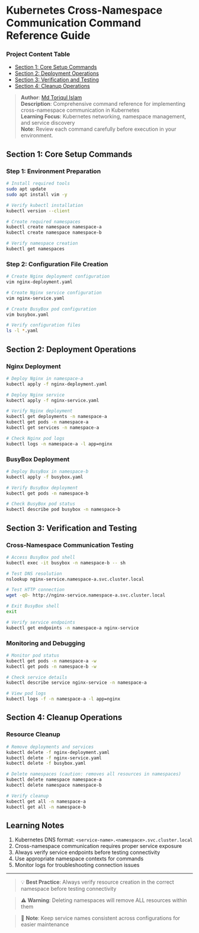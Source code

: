 # Kubernetes Cross-Namespace Communication Command Reference Guide

### Project Content Table
- [Section 1: Core Setup Commands](#section-1-core-setup-commands)
- [Section 2: Deployment Operations](#section-2-deployment-operations)
- [Section 3: Verification and Testing](#section-3-verification-and-testing)
- [Section 4: Cleanup Operations](#section-4-cleanup-operations)

> **Author**: [Md Toriqul Islam](https://linkedin.com/in/thetoriqul)  
> **Description**: Comprehensive command reference for implementing cross-namespace communication in Kubernetes  
> **Learning Focus**: Kubernetes networking, namespace management, and service discovery  
> **Note**: Review each command carefully before execution in your environment.

## Section 1: Core Setup Commands

### Step 1: Environment Preparation
```bash
# Install required tools
sudo apt update
sudo apt install vim -y

# Verify kubectl installation
kubectl version --client

# Create required namespaces
kubectl create namespace namespace-a
kubectl create namespace namespace-b

# Verify namespace creation
kubectl get namespaces
```

### Step 2: Configuration File Creation
```bash
# Create Nginx deployment configuration
vim nginx-deployment.yaml

# Create Nginx service configuration
vim nginx-service.yaml

# Create BusyBox pod configuration
vim busybox.yaml

# Verify configuration files
ls -l *.yaml
```

## Section 2: Deployment Operations

### Nginx Deployment
```bash
# Deploy Nginx in namespace-a
kubectl apply -f nginx-deployment.yaml

# Deploy Nginx service
kubectl apply -f nginx-service.yaml

# Verify Nginx deployment
kubectl get deployments -n namespace-a
kubectl get pods -n namespace-a
kubectl get services -n namespace-a

# Check Nginx pod logs
kubectl logs -n namespace-a -l app=nginx
```

### BusyBox Deployment
```bash
# Deploy BusyBox in namespace-b
kubectl apply -f busybox.yaml

# Verify BusyBox deployment
kubectl get pods -n namespace-b

# Check BusyBox pod status
kubectl describe pod busybox -n namespace-b
```

## Section 3: Verification and Testing

### Cross-Namespace Communication Testing
```bash
# Access BusyBox pod shell
kubectl exec -it busybox -n namespace-b -- sh

# Test DNS resolution
nslookup nginx-service.namespace-a.svc.cluster.local

# Test HTTP connection
wget -qO- http://nginx-service.namespace-a.svc.cluster.local

# Exit BusyBox shell
exit

# Verify service endpoints
kubectl get endpoints -n namespace-a nginx-service
```

### Monitoring and Debugging
```bash
# Monitor pod status
kubectl get pods -n namespace-a -w
kubectl get pods -n namespace-b -w

# Check service details
kubectl describe service nginx-service -n namespace-a

# View pod logs
kubectl logs -f -n namespace-a -l app=nginx
```

## Section 4: Cleanup Operations

### Resource Cleanup
```bash
# Remove deployments and services
kubectl delete -f nginx-deployment.yaml
kubectl delete -f nginx-service.yaml
kubectl delete -f busybox.yaml

# Delete namespaces (caution: removes all resources in namespaces)
kubectl delete namespace namespace-a
kubectl delete namespace namespace-b

# Verify cleanup
kubectl get all -n namespace-a
kubectl get all -n namespace-b
```

## Learning Notes

1. Kubernetes DNS format: `<service-name>.<namespace>.svc.cluster.local`
2. Cross-namespace communication requires proper service exposure
3. Always verify service endpoints before testing connectivity
4. Use appropriate namespace contexts for commands
5. Monitor logs for troubleshooting connection issues

---

> 💡 **Best Practice**: Always verify resource creation in the correct namespace before testing connectivity

> ⚠️ **Warning**: Deleting namespaces will remove ALL resources within them

> 📝 **Note**: Keep service names consistent across configurations for easier maintenance